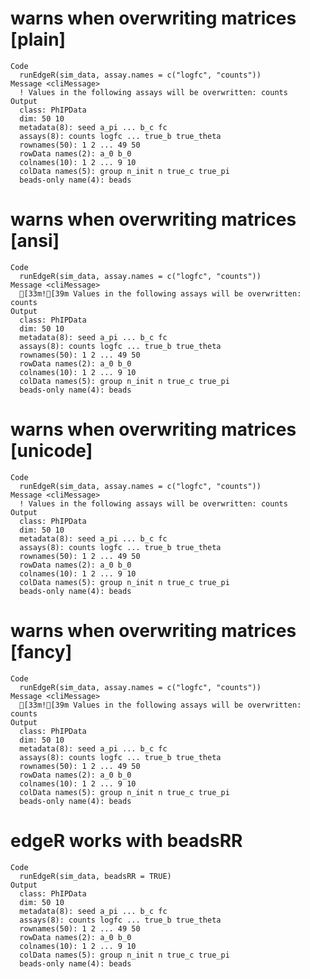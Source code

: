 # warns when overwriting matrices [plain]

    Code
      runEdgeR(sim_data, assay.names = c("logfc", "counts"))
    Message <cliMessage>
      ! Values in the following assays will be overwritten: counts
    Output
      class: PhIPData 
      dim: 50 10 
      metadata(8): seed a_pi ... b_c fc
      assays(8): counts logfc ... true_b true_theta
      rownames(50): 1 2 ... 49 50
      rowData names(2): a_0 b_0
      colnames(10): 1 2 ... 9 10
      colData names(5): group n_init n true_c true_pi
      beads-only name(4): beads

# warns when overwriting matrices [ansi]

    Code
      runEdgeR(sim_data, assay.names = c("logfc", "counts"))
    Message <cliMessage>
      [33m![39m Values in the following assays will be overwritten: counts
    Output
      class: PhIPData 
      dim: 50 10 
      metadata(8): seed a_pi ... b_c fc
      assays(8): counts logfc ... true_b true_theta
      rownames(50): 1 2 ... 49 50
      rowData names(2): a_0 b_0
      colnames(10): 1 2 ... 9 10
      colData names(5): group n_init n true_c true_pi
      beads-only name(4): beads

# warns when overwriting matrices [unicode]

    Code
      runEdgeR(sim_data, assay.names = c("logfc", "counts"))
    Message <cliMessage>
      ! Values in the following assays will be overwritten: counts
    Output
      class: PhIPData 
      dim: 50 10 
      metadata(8): seed a_pi ... b_c fc
      assays(8): counts logfc ... true_b true_theta
      rownames(50): 1 2 ... 49 50
      rowData names(2): a_0 b_0
      colnames(10): 1 2 ... 9 10
      colData names(5): group n_init n true_c true_pi
      beads-only name(4): beads

# warns when overwriting matrices [fancy]

    Code
      runEdgeR(sim_data, assay.names = c("logfc", "counts"))
    Message <cliMessage>
      [33m![39m Values in the following assays will be overwritten: counts
    Output
      class: PhIPData 
      dim: 50 10 
      metadata(8): seed a_pi ... b_c fc
      assays(8): counts logfc ... true_b true_theta
      rownames(50): 1 2 ... 49 50
      rowData names(2): a_0 b_0
      colnames(10): 1 2 ... 9 10
      colData names(5): group n_init n true_c true_pi
      beads-only name(4): beads

# edgeR works with beadsRR

    Code
      runEdgeR(sim_data, beadsRR = TRUE)
    Output
      class: PhIPData 
      dim: 50 10 
      metadata(8): seed a_pi ... b_c fc
      assays(8): counts logfc ... true_b true_theta
      rownames(50): 1 2 ... 49 50
      rowData names(2): a_0 b_0
      colnames(10): 1 2 ... 9 10
      colData names(5): group n_init n true_c true_pi
      beads-only name(4): beads

